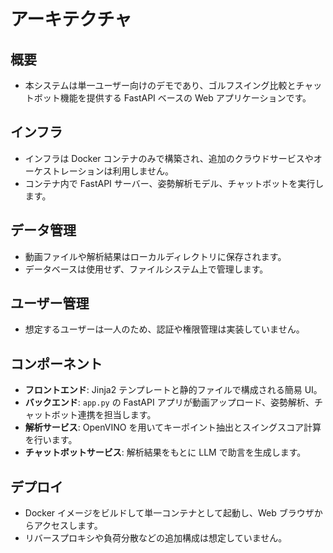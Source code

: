 # アーキテクチャ

## 概要
- 本システムは単一ユーザー向けのデモであり、ゴルフスイング比較とチャットボット機能を提供する FastAPI ベースの Web アプリケーションです。

## インフラ
- インフラは Docker コンテナのみで構築され、追加のクラウドサービスやオーケストレーションは利用しません。
- コンテナ内で FastAPI サーバー、姿勢解析モデル、チャットボットを実行します。

## データ管理
- 動画ファイルや解析結果はローカルディレクトリに保存されます。
- データベースは使用せず、ファイルシステム上で管理します。

## ユーザー管理
- 想定するユーザーは一人のため、認証や権限管理は実装していません。

## コンポーネント
- **フロントエンド**: Jinja2 テンプレートと静的ファイルで構成される簡易 UI。
- **バックエンド**: `app.py` の FastAPI アプリが動画アップロード、姿勢解析、チャットボット連携を担当します。
- **解析サービス**: OpenVINO を用いてキーポイント抽出とスイングスコア計算を行います。
- **チャットボットサービス**: 解析結果をもとに LLM で助言を生成します。

## デプロイ
- Docker イメージをビルドして単一コンテナとして起動し、Web ブラウザからアクセスします。
- リバースプロキシや負荷分散などの追加構成は想定していません。
